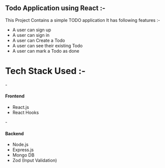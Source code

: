 ##  Todo Application using React :-

This Project Contains a simple TODO application
It has following features :- 

- A user can sign up
- A user can sign in 
- A user can Create a Todo
- A user can see their existing Todo
- A user can mark a Todo as done

# Tech Stack Used :- 

-<h4> Frontend</h4>
- React.js
- React Hooks

-<h4>Backend</h4>
- Node.js
- Express.js
- Mongo DB
- Zod (Input Validation)